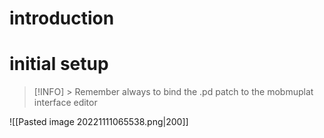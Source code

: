 # introduction

# initial setup

> [!INFO] > Remember always to bind the .pd patch to the mobmuplat interface editor

![[Pasted image 20221111065538.png|200]]


